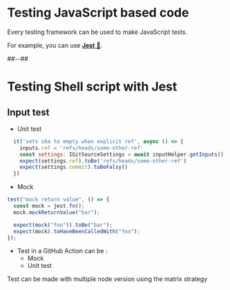 <!-- .slide: -->

# Testing JavaScript based code

Every testing framework can be used to make JavaScript tests.

For example, you can use [**Jest** 🔗](https://jestjs.io/).

##--##

# Testing Shell script with Jest

## Input test 

- Unit test

```js
  it('sets sha to empty when explicit ref', async () => {
    inputs.ref = 'refs/heads/some-other-ref'
    const settings: IGitSourceSettings = await inputHelper.getInputs()
    expect(settings.ref).toBe('refs/heads/some-other-ref')
    expect(settings.commit).toBeFalsy()
  })
```

- Mock 

```js
test("mock return value", () => {
  const mock = jest.fn();
  mock.mockReturnValue("bar");

  expect(mock("foo")).toBe("bar");
  expect(mock).toHaveBeenCalledWith("foo");
});
```

- Test in a GitHub Action can be : 
  - Mock 
  - Unit test 

Test can be made with multiple node version using the matrix strategy